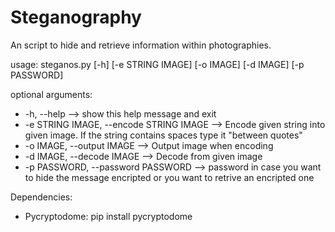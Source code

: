# Steganography
An script to hide and retrieve information within photographies.

usage: steganos.py [-h] [-e STRING IMAGE] [-o IMAGE] [-d IMAGE] [-p PASSWORD]

optional arguments:
* -h, --help  -->  show this help message and exit
* -e STRING IMAGE, --encode STRING IMAGE  -->  Encode given string into given image. If the string contains spaces type it "between quotes"
* -o IMAGE, --output IMAGE --> Output image when encoding
* -d IMAGE, --decode IMAGE  -->  Decode from given image
* -p PASSWORD, --password PASSWORD --> password in case you want to hide the message encripted or you want to retrive an encripted one



Dependencies:
* Pycryptodome: pip install pycryptodome
